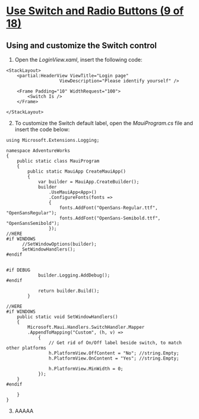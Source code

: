 # [Use Switch and Radio Buttons (9 of 18)](https://youtu.be/hwL-BsV5WDs?si=spbEKptQ0LvAFYb7)


## Using and customize the Switch control

1. Open the *LoginView.xaml*, insert the following code:

```
<StackLayout>
    <partial:HeaderView ViewTitle="Login page" 
                    ViewDescription="Please identify yourself" />

    <Frame Padding="10" WidthRequest="100">
        <Switch Is />
    </Frame>

</StackLayout>
```

2. To customize the Switch default label, open the *MauiProgram.cs* file and insert the code below:
   
```
using Microsoft.Extensions.Logging;

namespace AdventureWorks
{
    public static class MauiProgram
    {
        public static MauiApp CreateMauiApp()
        {
            var builder = MauiApp.CreateBuilder();
            builder
                .UseMauiApp<App>()
                .ConfigureFonts(fonts =>
                {
                    fonts.AddFont("OpenSans-Regular.ttf", "OpenSansRegular");
                    fonts.AddFont("OpenSans-Semibold.ttf", "OpenSansSemibold");
                });
//HERE
#if WINDOWS
      //SetWindowOptions(builder);
      SetWindowHandlers();
#endif


#if DEBUG
            builder.Logging.AddDebug();
#endif

            return builder.Build();
        }

//HERE
#if WINDOWS
    public static void SetWindowHandlers()
    {
        Microsoft.Maui.Handlers.SwitchHandler.Mapper
        .AppendToMapping("Custom", (h, v) =>
            {
                // Get rid of On/Off label beside switch, to match other platforms
                h.PlatformView.OffContent = "No"; //string.Empty;
                h.PlatformView.OnContent = "Yes"; //string.Empty; 

                h.PlatformView.MinWidth = 0;
            });
    }
#endif

    }
}
```

3. AAAAA
